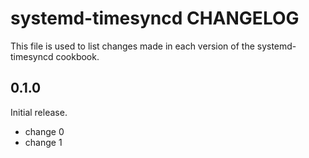 # systemd-timesyncd CHANGELOG

This file is used to list changes made in each version of the systemd-timesyncd cookbook.

## 0.1.0

Initial release.

- change 0
- change 1

